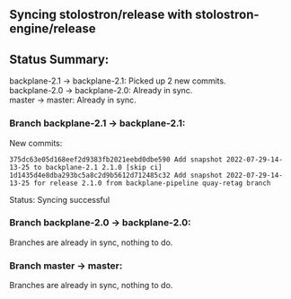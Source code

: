 ## Syncing stolostron/release with stolostron-engine/release

## Status Summary:

backplane-2.1 -> backplane-2.1: Picked up 2 new commits.  
backplane-2.0 -> backplane-2.0: Already in sync.  
master -> master: Already in sync.  

### Branch backplane-2.1 -> backplane-2.1:

New commits:

```
375dc63e05d168eef2d9383fb2021eebd0dbe590 Add snapshot 2022-07-29-14-13-25 to backplane-2.1 2.1.0 [skip ci]
1d1435d4e8dba293bc5a8c2d9b5612d712485c32 Add snapshot 2022-07-29-14-13-25 for release 2.1.0 from backplane-pipeline quay-retag branch
```

Status: Syncing successful

### Branch backplane-2.0 -> backplane-2.0:

Branches are already in sync, nothing to do.

### Branch master -> master:

Branches are already in sync, nothing to do.
